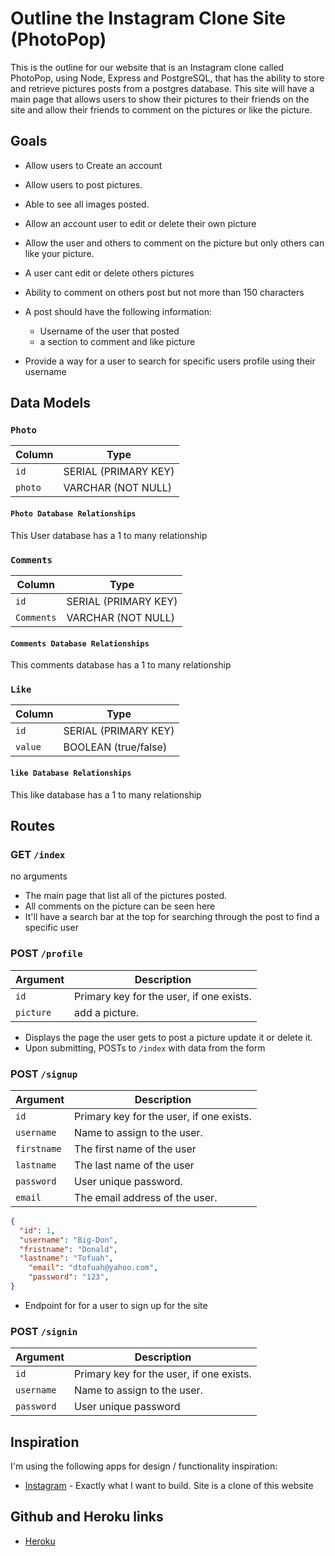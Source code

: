 # Outline the Instagram Clone Site (PhotoPop)

This is the outline for our website that is an Instagram clone called PhotoPop, using Node, Express and PostgreSQL, that has the ability to store and retrieve pictures posts from a postgres database. This site will have a main page that allows users to show their pictures to their friends on the site and allow their friends to comment on the pictures or like the picture.

## Goals

* Allow users to Create an account
* Allow users to post pictures.
* Able to see all images posted.
* Allow an account user to edit or delete their own picture
* Allow the user and others to comment on the picture but only others can like your picture.
* A user cant edit or delete others pictures
* Ability to comment on others post but not more than 150 characters

* A post should have the following information:
  * Username of the user that posted
  * a section to comment and like picture

* Provide a way for a user to search for specific users profile using their username

## Data Models

### `Photo`

| Column   | Type                 |
|----------|----------------------|
|`id`      | SERIAL (PRIMARY KEY) |
|`photo`| VARCHAR (NOT NULL)   |

#### `Photo Database Relationships`
This User database has a 1 to many relationship


### `Comments`

| Column   | Type                 |
|----------|----------------------|
|`id`      | SERIAL (PRIMARY KEY) |
|`Comments`| VARCHAR (NOT NULL)   |

#### `Comments Database Relationships`
This comments database has a 1 to many relationship


### `Like`

| Column   | Type                 |
|----------|----------------------|
|`id`      | SERIAL (PRIMARY KEY) |
|`value`| BOOLEAN (true/false)   |

#### `like Database Relationships`
This like database has a 1 to many relationship



## Routes

### GET `/index`

no arguments

* The main page that list all of the pictures posted.
* All comments on the picture can be seen here
* It'll have a search bar at the top for searching through the post to find a specific user


### POST `/profile`

| Argument     | Description                                                                     |
|--------------|---------------------------------------------------------------------------------|
| `id`         | Primary key for the user, if one exists.  |
| `picture`       | add a picture. |

* Displays the page the user gets to post a picture update it or delete it.
* Upon submitting, POSTs to `/index` with data from the form


### POST `/signup`

| Argument     | Description                                                                     |
|--------------|---------------------------------------------------------------------------------|
| `id`         | Primary key for the user, if one exists.  |
| `username`       | Name to assign to the user. |
| `firstname`      | The first name of the user |
|`lastname`      | The last name of the user |
| `password`      | User unique password. |
| `email`      | The email address of the user. |

```json
{
  "id": 1,
  "username": "Big-Don",
  "fristname": "Donald",
  "lastname": "Tofuah",
	"email": "dtofuah@yahoo.com",
	"password": "123",
}
```

* Endpoint for for a user to sign up for the site

### POST `/signin`

| Argument     | Description                                                                     |
|--------------|---------------------------------------------------------------------------------|
| `id`         | Primary key for the user, if one exists.  |
| `username`       | Name to assign to the user. |
| `password`      | User unique password|



## Inspiration

I'm using the following apps for design / functionality inspiration:

* [Instagram](https://instagram.com/?hl=en) - Exactly what I want to build. Site is a clone of this website

## Github and Heroku links

* [Heroku](https://photo-pop-pro.herokuapp.com/)
